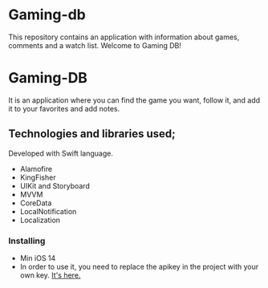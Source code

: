 # Gaming-db
This repository contains an application with information about games, comments and a watch list. Welcome to Gaming DB!

# Gaming-DB
It is an application where you can find the game you want, follow it, and add it to your favorites and add notes.

## Technologies and libraries used;
Developed with Swift language.
- Alamofire
- KingFisher
- UIKit and Storyboard
- MVVM
- CoreData
- LocalNotification
- Localization

### Installing
- Min iOS 14
- In order to use it, you need to replace the apikey in the project with your own key. [It's here.](https://rawg.io/apidocs)
